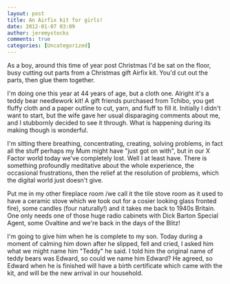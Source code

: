 ```yaml
---
layout: post
title: An Airfix kit for girls!
date: 2012-01-07 03:09
author: jeremystocks
comments: true
categories: [Uncategorized]
---
```

As a boy, around this time of year post Christmas I'd be sat on the floor, busy cutting out parts from a Christmas gift Airfix kit. You'd cut out the parts, then glue them together. 

I'm doing one this year at 44 years of age, but a cloth one. Alright it's a teddy bear needlework kit! A gift friends purchased from Tchibo, you get fluffy cloth and a paper outline to cut, yarn, and fluff to fill it. Initially I didn't want to start, but the wife gave her usual disparaging comments about me, and I stubbornly decided to see it through. What is happening during its making though is wonderful. 

I'm sitting there breathing, concentrating, creating, solving problems, in fact all the stuff perhaps my Mum might have "just got on with", but in our X Factor world today we've completely lost. Well I at least have. There is something profoundly meditative about the whole experience, the occasional frustrations, then the relief at the resolution of problems, which the digital world just doesn't give.

Put me in my other fireplace room /we call it the tile stove room as it used to have a ceramic stove which we took out for a cosier looking glass fronted fire), some candles (four naturally!) and it takes me back to 1940s Britain. One only needs one of those huge radio cabinets with Dick Barton Special Agent, some Ovaltine and we're back in the days of the Blitz!

I'm going to give him when he is complete to my son. Today during a moment of calming him down after he slipped, fell and cried, I asked him what we might name him "Teddy" he said. I told him the original name of teddy bears was Edward, so could we name him Edward? He agreed, so Edward when he is finished will have a birth certificate which came with the kit, and will be the new arrival in our household.
